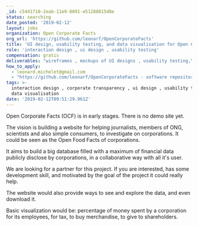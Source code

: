 ```yaml
---
_id: c5441710-2eab-11e9-8891-e51288815d8e
status: searching
date_posted: '2019-02-12'
layout: jobs
organization: Open Corporate Facts
org_url: 'https://github.com/leonarf/OpenCorporateFacts'
title: 'UI design, usability testing, and data visualisation for Open Corporate Facts'
role: 'interaction design , ui design , usability testing'
compensation: gratis
deliverables: "wireframes , mockups of UI designs , usability testing,\r\ndata visualisation designs"
how_to_apply:
  - leonard.michelet@gmail.com
  - "https://github.com/leonarf/OpenCorporateFacts - software repository\r\nhttps://opencorporates.com/ - an open database containing a some data about a lot of corporations\r\nhttps://fr.openfoodfacts.org/ - the open food fact website, whose concept is inspiring"
tags: >-
  interaction design , corporate transparency , ui design , usability testing ,
  data visualisation
date: '2019-02-12T09:51:29.961Z'
---
```

Open Corporate Facts (OCF) is in early stages. There is no demo site yet. 

The vision is building a website for helping journalists, members of ONG, scientists and also simple consumers, to investigate on corporations. It could be seen as the Open Food Facts of corporations.

It aims to build a big database filled with a maximum of financial data publicly disclose by corporations, in a collaborative way with all it's user.

We are looking for a partner for this project. If you are interested, has some development skill, and motivated by the goal of the project it could really help.

The website would also provide ways to see and explore the data, and even download it.

Basic visualization would be: percentage of money spent by a corporation for its employees, for tax, to buy merchandise, to give to shareholders.
